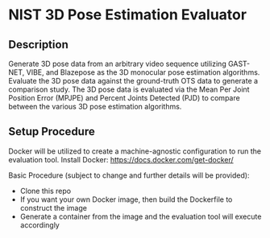 # NIST 3D Pose Estimation Evaluator

## Description
Generate 3D pose data from an arbitrary video sequence utilizing GAST-NET, VIBE, and Blazepose
as the 3D monocular pose estimation algorithms. Evaluate the 3D pose data against the ground-truth
OTS data to generate a comparison study. The 3D pose data is evaluated via the Mean Per Joint Position Error (MPJPE)
and Percent Joints Detected (PJD) to compare between the various 3D pose estimation algorithms. 

## Setup Procedure
Docker will be utilized to create a machine-agnostic configuration to run the evaluation tool. 
Install Docker: https://docs.docker.com/get-docker/

Basic Procedure (subject to change and further details will be provided): 
 - Clone this repo 
 - If you want your own Docker image, then build the Dockerfile to construct the image
 - Generate a container from the image and the evaluation tool will execute accordingly

